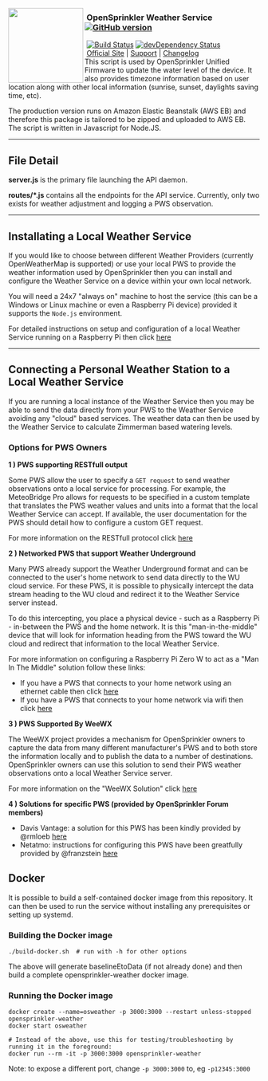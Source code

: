 <img align="left" height="150" src="http://albahra.com/opensprinkler/icon-new.png"><h3>&nbsp;OpenSprinkler Weather Service [![GitHub version](https://img.shields.io/github/package-json/v/opensprinkler/opensprinkler-weather.svg)](https://github.com/OpenSprinkler/OpenSprinkler-Weather)</h3>
&nbsp;[![Build Status](https://api.travis-ci.org/OpenSprinkler/OpenSprinkler-Weather.svg?branch=master)](https://travis-ci.org/) [![devDependency Status](https://david-dm.org/OpenSprinkler/OpenSprinkler-Weather/status.svg)](https://david-dm.org/OpenSprinkler/OpenSprinkler-Weather#info=dependencies)<br>
&nbsp;[Official Site][official] | [Support][help] | [Changelog][changelog]
<br>
This script is used by OpenSprinkler Unified Firmware to update the water level of the device. It also provides timezone information based on user location along with other local information (sunrise, sunset, daylights saving time, etc).

The production version runs on Amazon Elastic Beanstalk (AWS EB) and therefore this package is tailored to be zipped and uploaded to AWS EB. The script is written in Javascript for Node.JS.

---

[official]: https://opensprinkler.com
[help]: http://support.opensprinkler.com
[changelog]: https://github.com/OpenSprinkler/OpenSprinkler-Weather/releases

## File Detail

**server.js** is the primary file launching the API daemon.

**routes/*.js** contains all the endpoints for the API service. Currently, only two exists for weather adjustment and logging a PWS observation.

---
## Installating a Local Weather Service

If you would like to choose between different Weather Providers (currently OpenWeatherMap is supported) or use your local PWS to provide the weather information used by OpenSprinkler then you can install and configure the Weather Service on a device within your own local network.

You will need a 24x7 "always on" machine to host the service (this can be a Windows or Linux machine or even a Raspberry Pi device) provided it supports the `Node.js` environment.

For detailed instructions on setup and configuration of a local Weather Service running on a Raspberry Pi then click [here](docs/local-installation.md)

---
## Connecting a Personal Weather Station to a Local Weather Service

If you are running a local instance of the Weather Service then you may be able to send the data directly from your PWS to the Weather Service avoiding any "cloud" based services. The weather data can then be used by the Weather Service to calculate Zimmerman based watering levels.

### Options for PWS Owners

**1 ) PWS supporting RESTfull output**

Some PWS allow the user to specify a `GET request` to send weather observations onto a local service for processing. For example, the MeteoBridge Pro allows for requests to be specified in a custom template that translates the PWS weather values and units into a format that the local Weather Service can accept. If available, the user documentation for the PWS should detail how to configure a custom GET request.

For more information on the RESTfull protocol click [here](docs/pws-protocol.md)

**2 ) Networked PWS that support Weather Underground**

Many PWS already support the Weather Underground format and can be connected to the user's home network to send data directly to the WU cloud service. For these PWS, it is possible to physically intercept the data stream heading to the WU cloud and redirect it to the Weather Service server instead.

To do this intercepting, you place a physical device - such as a Raspberry Pi - in-between the PWS and the home network. It is this "man-in-the-middle" device that will look for information heading from the PWS toward the WU cloud and redirect that information to the local Weather Service.

For more information on configuring a Raspberry Pi Zero W to act as a "Man In The Middle" solution follow these links:
- If you have a PWS that connects to your home network using an ethernet cable then click [here](docs/man-in-middle.md)
- If you have a PWS that connects to your home network via wifi then click [here](docs/wifi-hotspot.md)

**3 ) PWS Supported By WeeWX**

The WeeWX project provides a mechanism for OpenSprinkler owners to capture the data from many different manufacturer's PWS and to both store the information locally and to publish the data to a number of destinations. OpenSprinkler owners can use this solution to send their PWS weather observations onto a local Weather Service server.

For more information on the "WeeWX Solution" click [here](docs/weewx.md)

**4 ) Solutions for specific PWS (provided by OpenSprinkler Forum members)**

- Davis Vantage: a solution for this PWS has been kindly provided by @rmloeb [here](docs/davis-vantage.md)
- Netatmo: instructions for configuring this PWS have been greatfully provided by @franzstein [here](docs/netatmo.md)

## Docker

It is possible to build a self-contained docker image from this repository.  It can then be used to run the service
without installing any prerequisites or setting up systemd.

### Building the Docker image
```shell script
./build-docker.sh  # run with -h for other options
```
The above will generate baselineEtoData (if not already done) and then build a complete opensprinkler-weather docker image.

### Running the Docker image
```shell script
docker create --name=osweather -p 3000:3000 --restart unless-stopped opensprinkler-weather
docker start osweather

# Instead of the above, use this for testing/troubleshooting by running it in the foreground:
docker run --rm -it -p 3000:3000 opensprinkler-weather
```
Note: to expose a different port, change `-p 3000:3000` to, eg `-p12345:3000`
